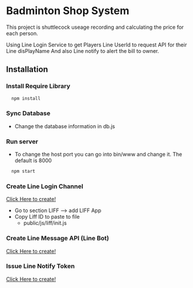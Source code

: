 
# Badminton Shop System

This project is shuttlecock useage recording and calculating the price for each person.

Using Line Login Service to get Players Line UserId to request API for their Line disPlayName
And also Line notify to alert the bill to owner.



## Installation

### Install Require Library
```bash
  npm install
```

### Sync Database
- Change the database information in db.js

### Run server
- To change the host port you can go into bin/www and change it.
  The default is 8000
```bash
  npm start
```

### Create Line Login Channel
[Click Here to create!](https://developers.line.biz/console/channel/new?type=line-login)

- Go to section LIFF --> add LIFF App
- Copy Liff ID to paste to file 
  - public/js/liff/init.js

### Create Line Message API (Line Bot)
[Click Here to create!](https://developers.line.biz/console/channel/new?type=messaging-api)

### Issue Line Notify Token
[Click Here to create!](https://notify-bot.line.me/my/)

